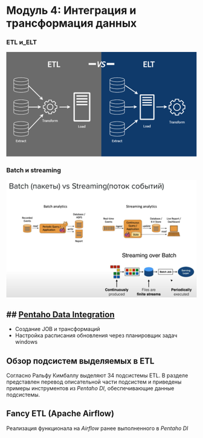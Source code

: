 # Модуль 4: Интеграция и трансформация данных

### ETL и_ELT
![ETL_ELT](https://github.com/Artem-ne-Artem/Data-engineering-DL/blob/main/DE-101%20Modules/Module04/ETL_ELT.png)

### Batch и streaming
![Batch_streaming](https://github.com/Artem-ne-Artem/Data-engineering-DL/blob/main/DE-101%20Modules/Module04/Batch_streaming.png)

## ## [Pentaho Data Integration](https://github.com/Artem-ne-Artem/Data-engineering-DL/blob/master/DE-101%20Modules/Module04/Pentaho/readme.md)
- Создание JOB и трансформаций
- Настройка расписания обновления через планировщик задач windows

## Обзор подсистем выделяемых в ETL

Согласно Ральфу Кимбаллу выделяют 34 подсистемы ETL. В разделе представлен перевод описательной части подсистем и приведены примеры инструментов из _Pentaho DI_, обеспечивающие данные подсистемы.

## Fancy ETL (Apache Airflow)

Реализация функционала на _Airflow_ ранее выполненного в _Pentaho DI_
